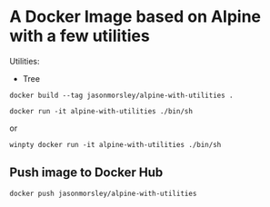 # A Docker Image based on Alpine with a few utilities

Utilities:

- Tree

```
docker build --tag jasonmorsley/alpine-with-utilities .
```

```
docker run -it alpine-with-utilities ./bin/sh
```

or 

```
winpty docker run -it alpine-with-utilities ./bin/sh
```

## Push image to Docker Hub

```
docker push jasonmorsley/alpine-with-utilities
```